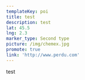 ```yaml
---
templateKey: poi
title: test
description: test
lat: 45.5
lng: 2.3
marker_type: Second type
picture: /img/chemex.jpg
promote: true
link: 'http://www.perdu.com'
---
```

test
